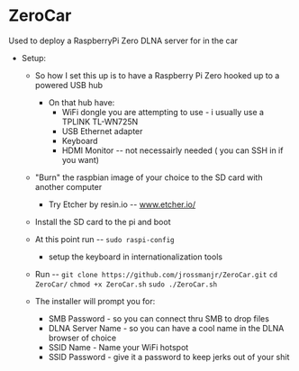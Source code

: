 # ZeroCar
Used to deploy a RaspberryPi Zero DLNA server for in the car
    
- Setup:
    - So how I set this up is to have a Raspberry Pi Zero hooked up to a powered USB hub 
        - On that hub have: 
            - WiFi dongle you are attempting to use - i usually use a TPLINK TL-WN725N
            - USB Ethernet adapter
            - Keyboard
            - HDMI Monitor -- not necessairly needed ( you can SSH in if you want)
            
    - "Burn" the raspbian image of your choice to the SD card with another computer
        - Try Etcher by resin.io -- www.etcher.io/
    
    - Install the SD card to the pi and boot
    
    - At this point run -- `sudo raspi-config`
        - setup the keyboard in internationalization tools 
    
    - Run -- 
        `git clone https://github.com/jrossmanjr/ZeroCar.git`
        `cd ZeroCar/`
        `chmod +x ZeroCar.sh`
        `sudo ./ZeroCar.sh`
        
    - The installer will prompt you for:
        - SMB Password - so you can connect thru SMB to drop files
        - DLNA Server Name - so you can have a cool name in the DLNA browser of choice
        - SSID Name - Name your WiFi hotspot
        - SSID Password - give it a password to keep jerks out of your shit
